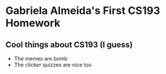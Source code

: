 # Gabriela Almeida's First CS193 Homework

## Cool things about CS193 (I guess)

- The memes are bomb
- The clicker quizzes are nice too
